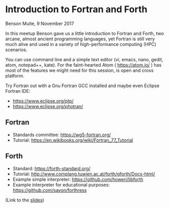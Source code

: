 # Introduction to Fortran and Forth

Benson Muite, 9 November 2017

In this meetup Benson gave us a little introduction to Fortran and Forth,
two arcane, almost ancient programming languages,
yet Fortran is still very much alive and used in a variety of high-performance computing (HPC) scenarios.

You can use command line and a simple text editor (vi, emacs, nano, gedit, atom, notepad++, kate).
For the faint-hearted Atom ( https://atom.io/ ) has most of the features we might need for this session, is open and cross platform.

Try Fortran out with a Gnu Fortran GCC installed and maybe even Eclipse Fortran IDE:

- https://www.eclipse.org/ptp/
- https://www.eclipse.org/photran/

## Fortran
- Standards committee: https://wg5-fortran.org/
- Tutorial: https://en.wikibooks.org/wiki/Fortran_77_Tutorial

## Forth
- Standard: https://forth-standard.org/
- Tutorial: http://www.complang.tuwien.ac.at/forth/gforth/Docs-html/
- Example simple interpreter: https://github.com/howerj/libforth
- Example interpreter for educational purposes: https://github.com/sayon/forthress

(Link to the [slides](./FortranForthSlides.pdf))